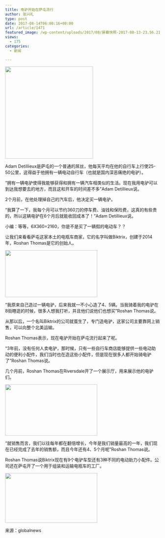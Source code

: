 ```yaml
---
title: 电驴开始在萨屯流行
author: 张兴礼
type: post
date: 2017-08-14T06:00:16+00:00
url: /article/1471
featured_image: /wp-content/uploads/2017/08/屏幕快照-2017-08-13-23.56.21.png
views:
  - 175
categories:
  - 新闻

---
```

<img decoding="async" loading="lazy" class="alignnone size-medium wp-image-1475" src="http://52sask.com/wp-content/uploads/2017/08/屏幕快照-2017-08-13-23.58.07-286x300.png" alt="" width="286" height="300" srcset="http://192.168.2.100:800/wp-content/uploads/2017/08/屏幕快照-2017-08-13-23.58.07-286x300.png 286w, http://192.168.2.100:800/wp-content/uploads/2017/08/屏幕快照-2017-08-13-23.58.07.png 698w" sizes="(max-width: 286px) 100vw, 286px" />

Adam Detillieux是萨屯的一个普通的屌丝，他每天平均在他的自行车上行使25-50公里，这得益于他拥有一辆电动自行车（也就是国内深恶痛绝的电驴）。

“拥有一辆电驴使得我能够获得和拥有一辆汽车相类似的生活。现在我用电驴可以到达我想要去的地方，而且这和开车的时间差不多”Adam Detillieux说。

2个月前，在他处理掉自己的汽车后，他决定买一辆电驴。

“我算了一下，我每个月可以节约360刀的停车费、油钱和保险费，这真的有些贵的，所以这辆电驴在6个月后就能收回成本了！”Adam Detillieux说。

小编：等等，6X360=2160，你是不是买了一辆假的电动车？？

让我们来看看萨屯这家本土的电瓶车商家，它的名字叫做Biktrix，创建于2014年，Roshan Thomas是它的创始人。

<img decoding="async" loading="lazy" class="alignnone size-medium wp-image-1473" src="http://52sask.com/wp-content/uploads/2017/08/屏幕快照-2017-08-13-23.56.11-300x153.png" alt="" width="300" height="153" srcset="http://192.168.2.100:800/wp-content/uploads/2017/08/屏幕快照-2017-08-13-23.56.11-300x153.png 300w, http://192.168.2.100:800/wp-content/uploads/2017/08/屏幕快照-2017-08-13-23.56.11.png 950w" sizes="(max-width: 300px) 100vw, 300px" /> 

“我原来自己造过一辆电驴，后来我就一不小心造了4、5辆。当我骑着我的电驴在8街瞎逛的时候，很多人想我打听，并且他们说他们也想买”Roshan Thomas说。

从那以后，一个名叫Biktrix的公司就蛋生了，专门造电驴，这家公司主要靠网上销售，可以向整个北美运输。

Roshan Thomas表示，现在电驴开始在萨屯流行起来了呢。

“3年前，没有任何人卖电驴，那时候，只有一些自行车商店能够提供一些电动助动的便利小配件，我们当时也在造这些小配件，但是现在很多人都开始骑电驴了”Roshan Thomas说。

几个月前，Roshan Thomas在Riversdale开了一个展示厅，用来展示他的电驴们。

<img decoding="async" loading="lazy" class="alignnone size-medium wp-image-1474" src="http://52sask.com/wp-content/uploads/2017/08/屏幕快照-2017-08-13-23.55.59-300x167.png" alt="" width="300" height="167" srcset="http://192.168.2.100:800/wp-content/uploads/2017/08/屏幕快照-2017-08-13-23.55.59-300x167.png 300w, http://192.168.2.100:800/wp-content/uploads/2017/08/屏幕快照-2017-08-13-23.55.59.png 827w" sizes="(max-width: 300px) 100vw, 300px" /> 

“就销售而言，我们以往每年都在翻倍增长，今年是我们销量最高的一年，我们现在已经完成了去年的销售额，而且今年还有4、5个月呢”Roshan Thomas说。

Roshan Thomas说Biktrix现在有9个电驴车型还有3种不同的电动助力小配件。公司还在萨屯开了一个用于组装和运输电瓶车的工厂。

<img decoding="async" loading="lazy" class="alignnone size-medium wp-image-1472" src="http://52sask.com/wp-content/uploads/2017/08/屏幕快照-2017-08-13-23.56.21-300x162.png" alt="" width="300" height="162" srcset="http://192.168.2.100:800/wp-content/uploads/2017/08/屏幕快照-2017-08-13-23.56.21-300x162.png 300w, http://192.168.2.100:800/wp-content/uploads/2017/08/屏幕快照-2017-08-13-23.56.21.png 899w" sizes="(max-width: 300px) 100vw, 300px" /> 

来源：globalnews